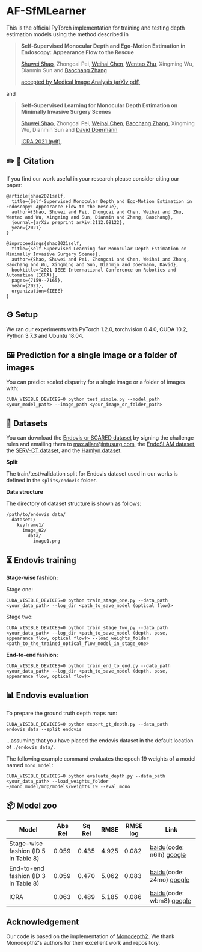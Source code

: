 # AF-SfMLearner

This is the official PyTorch implementation for training and testing depth estimation models using the method described in

> **Self-Supervised Monocular Depth and Ego-Motion Estimation in Endoscopy: Appearance Flow to the Rescue**
>
> [Shuwei Shao](https://scholar.google.com.hk/citations?hl=zh-CN&user=ecZHSVQAAAAJ), Zhongcai Pei, [Weihai Chen](https://scholar.google.com.hk/citations?hl=zh-CN&user=5PoZrcYAAAAJ), [Wentao Zhu](https://scholar.google.com.hk/citations?hl=zh-CN&user=2hjYfqIAAAAJ), Xingming Wu, Dianmin Sun and [Baochang Zhang](https://scholar.google.com.hk/citations?hl=zh-CN&user=ImJz6MsAAAAJ)
>
> [accepted by Medical Image Analysis (arXiv pdf)](https://arxiv.org/pdf/2112.08122.pdf)

and 

> **Self-Supervised Learning for Monocular Depth Estimation on Minimally Invasive Surgery Scenes**
>
> [Shuwei Shao](https://scholar.google.com.hk/citations?hl=zh-CN&user=ecZHSVQAAAAJ), Zhongcai Pei, [Weihai Chen](https://scholar.google.com.hk/citations?hl=zh-CN&user=5PoZrcYAAAAJ), [Baochang Zhang](https://scholar.google.com.hk/citations?hl=zh-CN&user=ImJz6MsAAAAJ), Xingming Wu, Dianmin Sun and [David Doermann](https://scholar.google.com.hk/citations?hl=zh-CN&user=RoGOW9AAAAAJ)
>
> [ICRA 2021 (pdf)](https://ieeexplore.ieee.org/abstract/document/9561508).



## ✏️ 📄 Citation

If you find our work useful in your research please consider citing our paper:

```
@article{shao2021self,
  title={Self-Supervised Monocular Depth and Ego-Motion Estimation in Endoscopy: Appearance Flow to the Rescue},
  author={Shao, Shuwei and Pei, Zhongcai and Chen, Weihai and Zhu, Wentao and Wu, Xingming and Sun, Dianmin and Zhang, Baochang},
  journal={arXiv preprint arXiv:2112.08122},
  year={2021}
}
```
```
@inproceedings{shao2021self,
  title={Self-Supervised Learning for Monocular Depth Estimation on Minimally Invasive Surgery Scenes},
  author={Shao, Shuwei and Pei, Zhongcai and Chen, Weihai and Zhang, Baochang and Wu, Xingming and Sun, Dianmin and Doermann, David},
  booktitle={2021 IEEE International Conference on Robotics and Automation (ICRA)},
  pages={7159--7165},
  year={2021},
  organization={IEEE}
}
```



## ⚙️ Setup

We ran our experiments with PyTorch 1.2.0, torchvision 0.4.0, CUDA 10.2, Python 3.7.3 and Ubuntu 18.04.



## 🖼️ Prediction for a single image or a folder of images

You can predict scaled disparity for a single image or a folder of images with:

```shell
CUDA_VISIBLE_DEVICES=0 python test_simple.py --model_path <your_model_path> --image_path <your_image_or_folder_path>
```



## 💾 Datasets

You can download the [Endovis or SCARED dataset](https://endovissub2019-scared.grand-challenge.org) by signing the challenge rules and emailing them to max.allan@intusurg.com, the [EndoSLAM dataset](https://data.mendeley.com/datasets/cd2rtzm23r/1), the [SERV-CT dataset](https://www.ucl.ac.uk/interventional-surgical-sciences/serv-ct), and the [Hamlyn dataset](http://hamlyn.doc.ic.ac.uk/vision/).

**Split**

The train/test/validation split for Endovis dataset used in our works is defined in the `splits/endovis` folder. 

**Data structure**

The directory of dataset structure is shown as follows:

```
/path/to/endovis_data/
  dataset1/
    keyframe1/
      image_02/
        data/
          image1.png
```



## ⏳ Endovis training

**Stage-wise fashion:**

Stage one:

```shell
CUDA_VISIBLE_DEVICES=0 python train_stage_one.py --data_path <your_data_path> --log_dir <path_to_save_model (optical flow)>
```

Stage two:

```shell
CUDA_VISIBLE_DEVICES=0 python train_stage_two.py --data_path <your_data_path> --log_dir <path_to_save_model (depth, pose, appearance flow, optical flow)> --load_weights_folder <path_to_the_trained_optical_flow_model_in_stage_one>
```

**End-to-end fashion:**

```shell
CUDA_VISIBLE_DEVICES=0 python train_end_to_end.py --data_path <your_data_path> --log_dir <path_to_save_model (depth, pose, appearance flow, optical flow)>
```



## 📊 Endovis evaluation

To prepare the ground truth depth maps run:
```shell
CUDA_VISIBLE_DEVICES=0 python export_gt_depth.py --data_path endovis_data --split endovis
```
...assuming that you have placed the endovis dataset in the default location of `./endovis_data/`.

The following example command evaluates the epoch 19 weights of a model named `mono_model`:
```shell
CUDA_VISIBLE_DEVICES=0 python evaluate_depth.py --data_path <your_data_path> --load_weights_folder ~/mono_model/mdp/models/weights_19 --eval_mono
```



## 📦 Model zoo

| Model        | Abs Rel | Sq Rel | RMSE | RMSE log | Link |
| ------------ | ---------- | ------ | --------- | ---- | ---- |
| Stage-wise fashion (ID 5 in Table 8) | 0.059 | 0.435 | 4.925 | 0.082 | [baidu](https://pan.baidu.com/s/1MT5RrbDl8Wh6otPihD0kEw)(code: n6lh) [google](https://drive.google.com/file/d/14VFlTHq6raQkdyCRBCQYV-mbFO4eOM5b/view?usp=sharing)|
| End-to-end fashion (ID 3 in Table 8) | 0.059 | 0.470 | 5.062 | 0.083 |[baidu](https://pan.baidu.com/s/1JrcMBU0wKCbgEdiF2kzQ6A)(code: z4mo) [google](https://drive.google.com/file/d/1kf7LjQ6a2ACKr6nX5Uyee3of3bXn1xWB/view?usp=sharing)|
| ICRA  | 0.063 | 0.489 | 5.185 | 0.086 |[baidu](https://pan.baidu.com/s/11SogWGI7C7kUGTkABPTMOA)(code: wbm8) [google](https://drive.google.com/file/d/1klpUlkYtXZiRsjY6SdRHvNAKDoYc-zgo/view?usp=sharing)|




## Acknowledgement
Our code is based on the implementation of [Monodepth2](https://github.com/nianticlabs/monodepth2). We thank Monodepth2's authors for their excellent work and repository.

